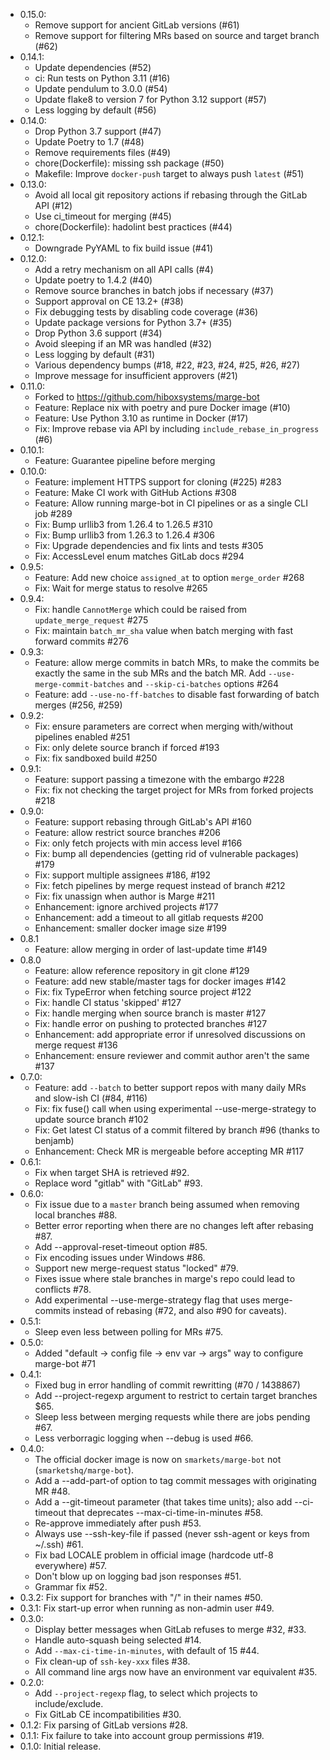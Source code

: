   * 0.15.0:
    - Remove support for ancient GitLab versions (#61)
    - Remove support for filtering MRs based on source and target branch (#62)
  * 0.14.1:
    - Update dependencies (#52)
    - ci: Run tests on Python 3.11 (#16)
    - Update pendulum to 3.0.0 (#54)
    - Update flake8 to version 7 for Python 3.12 support (#57)
    - Less logging by default (#56)
  * 0.14.0:
    - Drop Python 3.7 support (#47)
    - Update Poetry to 1.7 (#48)
    - Remove requirements files (#49)
    - chore(Dockerfile): missing ssh package (#50)
    - Makefile: Improve `docker-push` target to always push `latest` (#51)
  * 0.13.0:
    - Avoid all local git repository actions if rebasing through the GitLab API (#12)
    - Use ci_timeout for merging (#45)
    - chore(Dockerfile): hadolint best practices (#44)
  * 0.12.1:
    - Downgrade PyYAML to fix build issue (#41)
  * 0.12.0:
    - Add a retry mechanism on all API calls (#4)
    - Update poetry to 1.4.2 (#40)
    - Remove source branches in batch jobs if necessary (#37)
    - Support approval on CE 13.2+ (#38)
    - Fix debugging tests by disabling code coverage (#36)
    - Update package versions for Python 3.7+ (#35)
    - Drop Python 3.6 support (#34)
    - Avoid sleeping if an MR was handled (#32)
    - Less logging by default (#31)
    - Various dependency bumps (#18, #22, #23, #24, #25, #26, #27)
    - Improve message for insufficient approvers (#21)
  * 0.11.0:
    - Forked to https://github.com/hiboxsystems/marge-bot
    - Feature: Replace nix with poetry and pure Docker image (#10)
    - Feature: Use Python 3.10 as runtime in Docker (#17)
    - Fix: Improve rebase via API by including `include_rebase_in_progress` (#6)
  * 0.10.1:
    - Feature: Guarantee pipeline before merging
  * 0.10.0:
    - Feature: implement HTTPS support for cloning (#225) #283
    - Feature: Make CI work with GitHub Actions #308
    - Feature: Allow running marge-bot in CI pipelines or as a single CLI job #289
    - Fix: Bump urllib3 from 1.26.4 to 1.26.5 #310
    - Fix: Bump urllib3 from 1.26.3 to 1.26.4 #306
    - Fix: Upgrade dependencies and fix lints and tests #305
    - Fix: AccessLevel enum matches GitLab docs #294
  * 0.9.5:
    - Feature: Add new choice `assigned_at` to option `merge_order` #268
    - Fix: Wait for merge status to resolve #265
  * 0.9.4:
    - Fix: handle `CannotMerge` which could be raised from `update_merge_request` #275
    - Fix: maintain `batch_mr_sha` value when batch merging with fast forward commits #276
  * 0.9.3:
    - Feature: allow merge commits in batch MRs, to make the commits be exactly the same in
      the sub MRs and the batch MR. Add `--use-merge-commit-batches` and `--skip-ci-batches` options #264
    - Feature: add `--use-no-ff-batches` to disable fast forwarding of batch merges (#256, #259)
  * 0.9.2:
    - Fix: ensure parameters are correct when merging with/without pipelines enabled #251
    - Fix: only delete source branch if forced #193
    - Fix: fix sandboxed build #250
  * 0.9.1:
    - Feature: support passing a timezone with the embargo #228
    - Fix: fix not checking the target project for MRs from forked projects #218
  * 0.9.0:
    - Feature: support rebasing through GitLab's API #160
    - Feature: allow restrict source branches #206
    - Fix: only fetch projects with min access level #166
    - Fix: bump all dependencies (getting rid of vulnerable packages) #179
    - Fix: support multiple assignees #186, #192
    - Fix: fetch pipelines by merge request instead of branch #212
    - Fix: fix unassign when author is Marge #211
    - Enhancement: ignore archived projects #177
    - Enhancement: add a timeout to all gitlab requests #200
    - Enhancement: smaller docker image size  #199
  * 0.8.1
    - Feature: allow merging in order of last-update time #149
  * 0.8.0
    - Feature: allow reference repository in git clone #129
    - Feature: add new stable/master tags for docker images #142
    - Fix: fix TypeError when fetching source project #122
    - Fix: handle CI status 'skipped' #127
    - Fix: handle merging when source branch is master #127
    - Fix: handle error on pushing to protected branches #127
    - Enhancement: add appropriate error if unresolved discussions on merge request #136
    - Enhancement: ensure reviewer and commit author aren't the same #137
  * 0.7.0:
    - Feature: add `--batch` to better support repos with many daily MRs and slow-ish CI (#84, #116)
    - Fix: fix fuse() call when using experimental --use-merge-strategy to update source branch #102
    - Fix: Get latest CI status of a commit filtered by branch #96 (thanks to benjamb)
    - Enhancement: Check MR is mergeable before accepting MR #117
  * 0.6.1:
    - Fix when target SHA is retrieved #92.
    - Replace word "gitlab" with "GitLab" #93.
  * 0.6.0:
    - Fix issue due to a `master` branch being assumed when removing
      local branches #88.
    - Better error reporting when there are no changes left
      after rebasing #87.
    - Add --approval-reset-timeout option #85.
    - Fix encoding issues under Windows #86.
    - Support new merge-request status "locked" #79.
    - Fixes issue where stale branches in marge's repo could
      lead to conflicts #78.
    - Add experimental --use-merge-strategy flag that uses merge-commits
      instead of rebasing (#72, and also #90 for caveats).
  * 0.5.1:
    - Sleep even less between polling for MRs #75.
  * 0.5.0:
    - Added "default -> config file -> env var -> args" way to configure marge-bot #71
  * 0.4.1:
    - Fixed bug in error handling of commit rewritting (#70 / 1438867)
    - Add --project-regexp argument to restrict to certain target branches $65.
    - Sleep less between merging requests while there are jobs pending #67.
    - Less verborragic logging when --debug is used #66.
  * 0.4.0:
    - The official docker image is now on `smarkets/marge-bot` not (`smarketshq/marge-bot`).
    - Add a --add-part-of option to tag commit messages with originating MR #48.
    - Add a --git-timeout parameter (that takes time units); also add --ci-timeout
      that deprecates --max-ci-time-in-minutes #58.
    - Re-approve immediately after push #53.
    - Always use --ssh-key-file if passed (never ssh-agent or keys from ~/.ssh) #61.
    - Fix bad LOCALE problem in official image (hardcode utf-8 everywhere) #57.
    - Don't blow up on logging bad json responses #51.
    - Grammar fix #52.
  * 0.3.2: Fix support for branches with "/" in their names #50.
  * 0.3.1: Fix start-up error when running as non-admin user #49.
  * 0.3.0:
    - Display better messages when GitLab refuses to merge #32, #33.
    - Handle auto-squash being selected #14.
    - Add `--max-ci-time-in-minutes`, with default of 15 #44.
    - Fix clean-up of `ssh-key-xxx` files #38.
    - All command line args now have an environment var equivalent #35.
  * 0.2.0:
    - Add `--project-regexp` flag, to select which projects to include/exclude.
    - Fix GitLab CE incompatibilities #30.
  * 0.1.2: Fix parsing of GitLab versions #28.
  * 0.1.1: Fix failure to take into account group permissions #19.
  * 0.1.0: Initial release.
